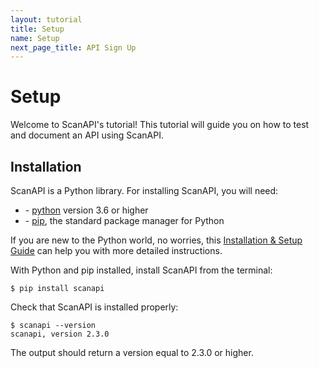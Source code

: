 ```yaml
---
layout: tutorial
title: Setup
name: Setup
next_page_title: API Sign Up
---
```


# Setup

Welcome to ScanAPI's tutorial! This tutorial will guide you on how to test and document an API using
ScanAPI.

## Installation

ScanAPI is a Python library. For installing ScanAPI, you will need:

- \- [python][python] version 3.6 or higher
- \- [pip][pip-installation], the standard package manager for Python

If you are new to the Python world, no worries, this
[Installation & Setup Guide][realpython-setup-guide] can help you with more detailed instructions.

With Python and pip installed, install ScanAPI from the terminal:

```shell
$ pip install scanapi
```

Check that ScanAPI is installed properly:

```shell
$ scanapi --version
scanapi, version 2.3.0
```

The output should return a version equal to 2.3.0 or higher.

[pip-installation]: https://pip.pypa.io/en/stable/installing/
[python]: https://www.python.org/
[realpython-setup-guide]: https://realpython.com/installing-python/
